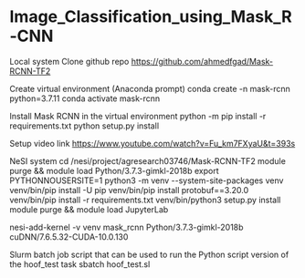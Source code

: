 # Image_Classification_using_Mask_R-CNN
Local system
Clone github repo https://github.com/ahmedfgad/Mask-RCNN-TF2

Create virtual environment (Anaconda prompt)
conda create -n mask-rcnn python=3.7.11
conda activate mask-rcnn

Install Mask RCNN in the virtual environment
python -m pip install -r requirements.txt
python setup.py install

Setup video link https://www.youtube.com/watch?v=Fu_km7FXyaU&t=393s

NeSI system
cd /nesi/project/agresearch03746/Mask-RCNN-TF2
module purge && module load Python/3.7.3-gimkl-2018b
export PYTHONNOUSERSITE=1
python3 -m venv --system-site-packages venv
venv/bin/pip install -U pip
venv/bin/pip install protobuf==3.20.0
venv/bin/pip install -r requirements.txt
venv/bin/python3 setup.py install
module purge && module load JupyterLab

nesi-add-kernel -v venv mask_rcnn Python/3.7.3-gimkl-2018b cuDNN/7.6.5.32-CUDA-10.0.130

Slurm batch job script that can be used to run the Python script version of the hoof_test task
	sbatch hoof_test.sl

